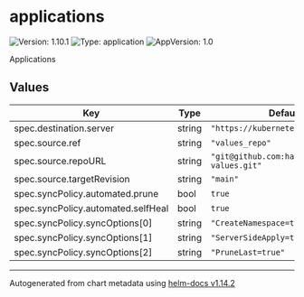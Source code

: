 # applications

![Version: 1.10.1](https://img.shields.io/badge/Version-1.10.1-informational?style=flat-square) ![Type: application](https://img.shields.io/badge/Type-application-informational?style=flat-square) ![AppVersion: 1.0](https://img.shields.io/badge/AppVersion-1.0-informational?style=flat-square)

Applications

## Values

| Key | Type | Default | Description |
|-----|------|---------|-------------|
| spec.destination.server | string | `"https://kubernetes.default.svc"` |  |
| spec.source.ref | string | `"values_repo"` |  |
| spec.source.repoURL | string | `"git@github.com:hamishfor/helm-values.git"` |  |
| spec.source.targetRevision | string | `"main"` |  |
| spec.syncPolicy.automated.prune | bool | `true` |  |
| spec.syncPolicy.automated.selfHeal | bool | `true` |  |
| spec.syncPolicy.syncOptions[0] | string | `"CreateNamespace=true"` |  |
| spec.syncPolicy.syncOptions[1] | string | `"ServerSideApply=true"` |  |
| spec.syncPolicy.syncOptions[2] | string | `"PruneLast=true"` |  |

----------------------------------------------
Autogenerated from chart metadata using [helm-docs v1.14.2](https://github.com/norwoodj/helm-docs/releases/v1.14.2)

